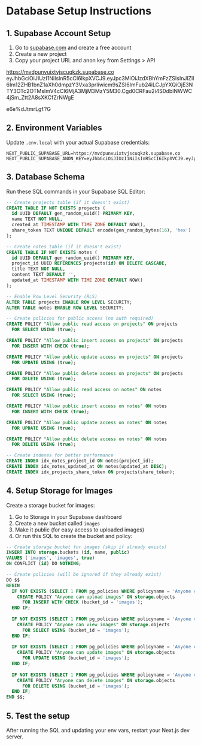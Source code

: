# Database Setup Instructions

## 1. Supabase Account Setup
1. Go to [supabase.com](https://supabase.com) and create a free account
2. Create a new project
3. Copy your project URL and anon key from Settings > API

https://mvdpunvuixtvjscuqkzk.supabase.co
eyJhbGciOiJIUzI1NiIsInR5cCI6IkpXVCJ9.eyJpc3MiOiJzdXBhYmFzZSIsInJlZiI6Im12ZHB1bnZ1aXh0dmpzY3Vxa3prIiwicm9sZSI6ImFub24iLCJpYXQiOjE3NTY3OTc2OTMsImV4cCI6MjA3MjM3MzY5M30.Cgd0CRFau2i4S0dbINWWC4jSm_Ztt2A8sXKCfZrNWgE

e6e%dJtmrLgf.?G

## 2. Environment Variables
Update `.env.local` with your actual Supabase credentials:
```
NEXT_PUBLIC_SUPABASE_URL=https://mvdpunvuixtvjscuqkzk.supabase.co
NEXT_PUBLIC_SUPABASE_ANON_KEY=eyJhbGciOiJIUzI1NiIsInR5cCI6IkpXVCJ9.eyJpc3MiOiJzdXBhYmFzZSIsInJlZiI6Im12ZHB1bnZ1aXh0dmpzY3Vxa3prIiwicm9sZSI6ImFub24iLCJpYXQiOjE3NTY3OTc2OTMsImV4cCI6MjA3MjM3MzY5M30.Cgd0CRFau2i4S0dbINWWC4jSm_Ztt2A8sXKCfZrNWgE
```

## 3. Database Schema
Run these SQL commands in your Supabase SQL Editor:

```sql
-- Create projects table (if it doesn't exist)
CREATE TABLE IF NOT EXISTS projects (
  id UUID DEFAULT gen_random_uuid() PRIMARY KEY,
  name TEXT NOT NULL,
  created_at TIMESTAMP WITH TIME ZONE DEFAULT NOW(),
  share_token TEXT UNIQUE DEFAULT encode(gen_random_bytes(16), 'hex')
);

-- Create notes table (if it doesn't exist)
CREATE TABLE IF NOT EXISTS notes (
  id UUID DEFAULT gen_random_uuid() PRIMARY KEY,
  project_id UUID REFERENCES projects(id) ON DELETE CASCADE,
  title TEXT NOT NULL,
  content TEXT DEFAULT '',
  updated_at TIMESTAMP WITH TIME ZONE DEFAULT NOW()
);

-- Enable Row Level Security (RLS)
ALTER TABLE projects ENABLE ROW LEVEL SECURITY;
ALTER TABLE notes ENABLE ROW LEVEL SECURITY;

-- Create policies for public access (no auth required)
CREATE POLICY "Allow public read access on projects" ON projects
  FOR SELECT USING (true);

CREATE POLICY "Allow public insert access on projects" ON projects
  FOR INSERT WITH CHECK (true);

CREATE POLICY "Allow public update access on projects" ON projects
  FOR UPDATE USING (true);

CREATE POLICY "Allow public delete access on projects" ON projects
  FOR DELETE USING (true);

CREATE POLICY "Allow public read access on notes" ON notes
  FOR SELECT USING (true);

CREATE POLICY "Allow public insert access on notes" ON notes
  FOR INSERT WITH CHECK (true);

CREATE POLICY "Allow public update access on notes" ON notes
  FOR UPDATE USING (true);

CREATE POLICY "Allow public delete access on notes" ON notes
  FOR DELETE USING (true);

-- Create indexes for better performance
CREATE INDEX idx_notes_project_id ON notes(project_id);
CREATE INDEX idx_notes_updated_at ON notes(updated_at DESC);
CREATE INDEX idx_projects_share_token ON projects(share_token);
```

## 4. Setup Storage for Images
Create a storage bucket for images:

1. Go to Storage in your Supabase dashboard
2. Create a new bucket called `images`
3. Make it public (for easy access to uploaded images)
4. Or run this SQL to create the bucket and policy:

```sql
-- Create storage bucket for images (skip if already exists)
INSERT INTO storage.buckets (id, name, public) 
VALUES ('images', 'images', true)
ON CONFLICT (id) DO NOTHING;

-- Create policies (will be ignored if they already exist)
DO $$ 
BEGIN
  IF NOT EXISTS (SELECT 1 FROM pg_policies WHERE policyname = 'Anyone can upload images') THEN
    CREATE POLICY "Anyone can upload images" ON storage.objects
      FOR INSERT WITH CHECK (bucket_id = 'images');
  END IF;
  
  IF NOT EXISTS (SELECT 1 FROM pg_policies WHERE policyname = 'Anyone can view images') THEN
    CREATE POLICY "Anyone can view images" ON storage.objects
      FOR SELECT USING (bucket_id = 'images');
  END IF;
  
  IF NOT EXISTS (SELECT 1 FROM pg_policies WHERE policyname = 'Anyone can update images') THEN
    CREATE POLICY "Anyone can update images" ON storage.objects
      FOR UPDATE USING (bucket_id = 'images');
  END IF;
  
  IF NOT EXISTS (SELECT 1 FROM pg_policies WHERE policyname = 'Anyone can delete images') THEN
    CREATE POLICY "Anyone can delete images" ON storage.objects
      FOR DELETE USING (bucket_id = 'images');
  END IF;
END $$;
```

## 5. Test the setup
After running the SQL and updating your env vars, restart your Next.js dev server.